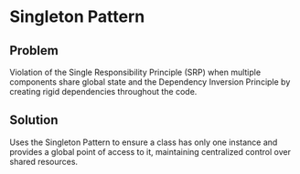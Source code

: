 # Singleton Pattern

## Problem
Violation of the Single Responsibility Principle (SRP) when multiple components share global state and the Dependency Inversion Principle by creating rigid dependencies throughout the code.

## Solution
Uses the Singleton Pattern to ensure a class has only one instance and provides a global point of access to it, maintaining centralized control over shared resources.